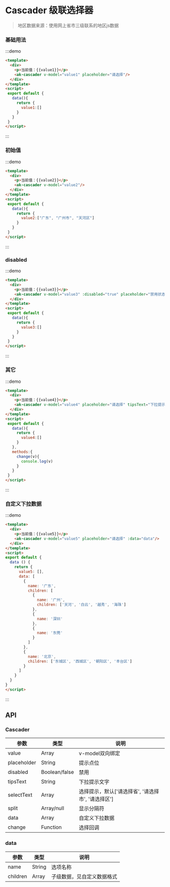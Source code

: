 <!-- Created by 337547038 on 2019/8/6 0006. -->
# Cascader 级联选择器
 > 地区数据来源：使用网上省市三级联系的地区js数据
 
<script>
 export default {
   data(){
     return {
       value1:[],
       value2:["广东", "广州市", "天河区"],
       value3:[],
       value4:[],
       value5:[],
       data:[
         {
           name:'广东',
           children:[
             {
               name:'广州',
               children:['天河', '白云', '越秀', '海珠']
             },
             {
               name:'深圳'
             },
             {
               name:'东莞'
             }
           ]
         },
         {
           name:'北京',
           children:['东城区','西城区','朝阳区','丰台区']
         }
       ]
     }
   },
   methods:{
     change(v){
       console.log(v)
     }
   }
 }
</script> 
 
### 基础用法
:::demo 
```html
<template>
  <div>
    <p>当前值：{{value1}}</p>
    <ak-cascader v-model="value1" placeholder="请选择"/>
  </div>
</template>
<script>
 export default {
   data(){
     return {
       value1:[]
     }
   }
 }
</script>
```
:::

### 初始值

:::demo 
```html
<template>
  <div>
    <p>当前值：{{value2}}</p>
    <ak-cascader v-model="value2"/>
  </div>
</template>
<script>
 export default {
   data(){
     return {
       value2:["广东", "广州市", "天河区"]
     }
   }
 }
</script>
```
:::

### disabled

:::demo 
```html
<template>
  <div>
    <p>当前值：{{value3}}</p>
    <ak-cascader v-model="value3" :disabled="true" placeholder="禁用状态"/>
  </div>
</template>
<script>
 export default {
   data(){
     return {
       value3:[]
     }
   }
 }
</script>
```
:::

### 其它

:::demo 
```html
<template>
  <div>
    <p>当前值：{{value4}}</p>
    <ak-cascader v-model="value4" placeholder="请选择" tipsText="下拉提示文字" :change="change"/>
  </div>
</template>
<script>
 export default {
   data(){
     return {
       value4:[]
     }
   },
   methods:{
     change(v){
       console.log(v)
     }
   }
 }
</script>
```
:::

### 自定义下拉数据

:::demo 
```html
<template>
  <div>
    <p>当前值：{{value5}}</p>
    <ak-cascader v-model="value5" placeholder="请选择" :data="data"/>
  </div>
</template>
<script>
export default {
  data () {
    return {
      value5: [],
      data: [
        {
          name: '广东',
          children: [
            {
              name: '广州',
              children: ['天河', '白云', '越秀', '海珠']
            },
            {
              name: '深圳'
            },
            {
              name: '东莞'
            }
          ]
        },
        {
          name: '北京',
          children: ['东城区', '西城区', '朝阳区', '丰台区']
        }
      ]
    }
  }
}
</script>
```
:::

## API
### Cascader
|参数|类型|说明|
|-|-|-|
|value          | Array          |v-model双向绑定|
|placeholder    | String         |提示点位|
|disabled       | Boolean/false  |禁用|
|tipsText       | String         |下拉提示文字|
|selectText     | Array          |选择提示，默认['请选择省', '请选择市', '请选择区']|
|split          | Array/null     |显示分隔符|
|data           | Array          |自定义下拉数据|
|change         | Function       |选择回调|

### data
|参数|类型|说明|
|-|-|-|
|name           | String          |选项名称|
|children       | Array           |子级数据，见自定义数据格式|

